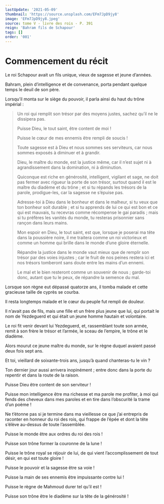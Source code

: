 ```yaml
---
lastUpdate: '2021-05-09'
thumbnail: 'https://source.unsplash.com/EFm7JpD9jy8'
image: 'EFm7JpD9jy8.jpeg'
source: tome V - livre des rois - P. 391
reign: 'Bahram fils de Schapour'
tags: []
order: '001'
---
```


# Commencement du récit

Le roi Schapour avait un fils unique, vieux de sagesse et jeune d’années.

Bahram, plein d’intelligence et de convenance, porta pendant quelque temps le deuil de son père.

Lorsqu’il monta sur le siège du pouvoir, il parla ainsi du haut du trône impérial :

> Un roi qui remplit son trésor par des moyens justes, sachez qu’il ne le dissipera pas.
>
> Puisse Dieu, le tout saint, être content de moi !
>
> Puisse le cœur de mes ennemis être rempli de soucis !
>
> Toute sagesse est à Dieu et nous sommes ses serviteurs, car nous sommes exposés à diminuer et à grandir.
>
> Dieu, le maître du monde, est la justice même, car il n’est sujet ni à agrandissement dans la domination, ni à diminution.
>
> Quiconque est riche en générosité, intelligent, vigilant et sage, ne doit pas fermer avec rigueur la porte de son trésor, surtout quand il est le maître du diadème et du trône ; et si tu répands les trésors de la parole, prodigue-les, car la sagesse ne s’épuise pas.
>
> Adresse-toi à Dieu dans le bonheur et dans le malheur, si tu veux que ton bonheur soit durable ; et si tu apprends de lui ce qui est bon et ce qui est mauvais, tu recevras comme récompense le gai paradis ; mais si tu préfères les vanités du monde, tu resteras prisonnier sans rançon dans leurs mains.
>
> Mon espoir en Dieu, le tout saint, est que, lorsque je poserai ma tête dans la poussière noire, il me traitera comme un roi victorieux et comme un homme qui brille dans le monde d’une gloire éternelle.
>
> Répandre la justice dans le monde vaut mieux que de remplir son trésor par des voies injustes ; car le fruit de nos peines restera ici et nos trésors tomberont sans doute entre les mains d’un ennemi.
>
> Le mal et le bien resteront comme un souvenir de nous ; garde-toi donc, autant que tu le peux, de répandre la semence du mal.

Lorsque son règne eut dépassé quatorze ans, il tomba malade et cette gracieuse taille de cyprès se courba.

Il resta longtemps malade et le cœur du peuple fut rempli de douleur.

Il n’avait pas de fils, mais une fille et un frère plus jeune que lui, qui portait le nom de Yezdeguerd et qui était un jeune homme hautain et volontaire.

Le roi fit venir devant lui Yezdeguerd, et, rassemblant toute son armée, remit à son frère le trésor et l’armée, le sceau de l’empire, le trône et le diadème.

Alors mourut ce jeune maître du monde, sur le règne duquel avaient passé deux fois sept ans.

Et toi, vieillard de soixante-trois ans, jusqu’à quand chanteras-tu le vin ?

Ton dernier jour aussi arrivera inopinément ; entre donc dans la porte du repentir et dans la route de la raison.

Puisse Dieu être content de son serviteur !

Puisse mon intelligence être ma richesse et ma parole me profiter, à moi qui fends des cheveux dans mes paroles et en tire dans l’obscurité la trame d’un poème !

Ne t’étonne pas si je termine dans ma vieillesse ce que j’ai entrepris de raconter en honneur du roi des rois, qui frappe de l’épée et dont la tête s’élève au-dessus
de toute l’assemblée.

Puisse le monde être aux ordres du roi des rois !

Puisse son trône former la couronne de la lune !

Puisse le trône royal se réjouir de lui, de qui vient l’accomplissement de tout désir, en qui est toute gloire !

Puisse le pouvoir et la sagesse être sa voie !

Puisse la main de ses ennemis être impuissante contre lui !

Puisse le règne de Mahmoud durer tel qu’il est !

Puisse son trône être le diadème sur la tête de la générosité !
